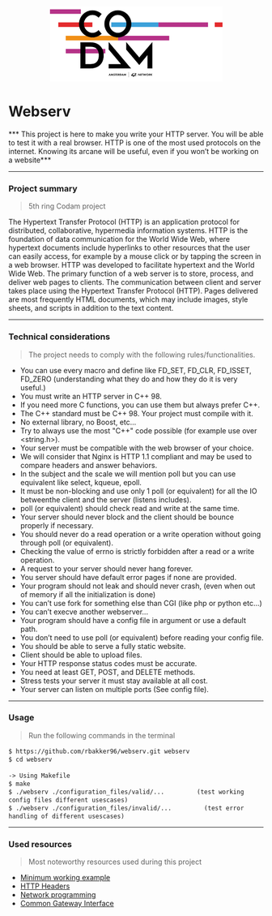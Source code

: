 <p align="center">
  <img src="https://github.com/rbakker96/images/blob/master/codam_logo.png">
</p>

# Webserv
*** This project is here to make you write your HTTP server. You will be able to test it with a real browser. HTTP is one of the most used protocols on the internet. Knowing its arcane will be useful, even if you won’t be working on a website***

---

### Project summary
> 5th ring Codam project

The Hypertext Transfer Protocol (HTTP) is an application protocol for distributed, collaborative, hypermedia information systems. HTTP is the foundation of data communication for the World Wide Web, where hypertext documents include hyperlinks to other resources that the user can easily access, for example by a mouse click or by tapping the screen in a web browser. HTTP was developed to facilitate hypertext and the World Wide Web. The primary function of a web server is to store, process, and deliver web pages to clients. The communication between client and server takes place using the Hypertext Transfer Protocol (HTTP). Pages delivered are most frequently HTML documents, which may include images, style sheets, and scripts in addition to the text content.

---

### Technical considerations
> The project needs to comply with the following rules/functionalities.

- You can use every macro and define like FD_SET, FD_CLR, FD_ISSET, FD_ZERO (understanding what they do and how they do it is very useful.)
- You must write an HTTP server in C++ 98.
- If you need more C functions, you can use them but always prefer C++.
- The C++ standard must be C++ 98. Your project must compile with it.
- No external library, no Boost, etc...
- Try to always use the most "C++" code possible (for example use <cstring> over <string.h>).
- Your server must be compatible with the web browser of your choice.
- We will consider that Nginx is HTTP 1.1 compliant and may be used to compare headers and answer behaviors.
- In the subject and the scale we will mention poll but you can use equivalent like select, kqueue, epoll.
- It must be non-blocking and use only 1 poll (or equivalent) for all the IO betweenthe client and the server (listens includes).
- poll (or equivalent) should check read and write at the same time.
- Your server should never block and the client should be bounce properly if necessary.
- You should never do a read operation or a write operation without going through poll (or equivalent).
- Checking the value of errno is strictly forbidden after a read or a write operation.
- A request to your server should never hang forever.
- You server should have default error pages if none are provided.
- Your program should not leak and should never crash, (even when out of memory if all the initialization is done)
- You can’t use fork for something else than CGI (like php or python etc...)
- You can’t execve another webserver...
- Your program should have a config file in argument or use a default path.
- You don’t need to use poll (or equivalent) before reading your config file.
- You should be able to serve a fully static website.
- Client should be able to upload files.
- Your HTTP response status codes must be accurate.
- You need at least GET, POST, and DELETE methods.
- Stress tests your server it must stay available at all cost.
- Your server can listen on multiple ports (See config file).

---

### Usage
> Run the following commands in the terminal

```shell
$ https://github.com/rbakker96/webserv.git webserv
$ cd webserv

-> Using Makefile
$ make
$ ./webserv ./configuration_files/valid/...         (test working config files different usescases)
$ ./webserv ./configuration_files/invalid/...         (test error handling of different usescases)
```

---

### Used resources
> Most noteworthy resources used during this project

- <a href="https://medium.com/from-the-scratch/http-server-what-do-you-need-to-know-to-build-a-simple-http-server-from-scratch-d1ef8945e4fa" target="_blank">Minimum working example</a>
- <a href="https://developer.mozilla.org/en-US/docs/Web/HTTP/Headers" target="_blank">HTTP Headers</a>
- <a href="http://beej.us/guide/bgnet/html/" target="_blank">Network programming</a>
- <a href="https://en.wikipedia.org/wiki/Common_Gateway_Interface" target="_blank">Common Gateway Interface</a>
